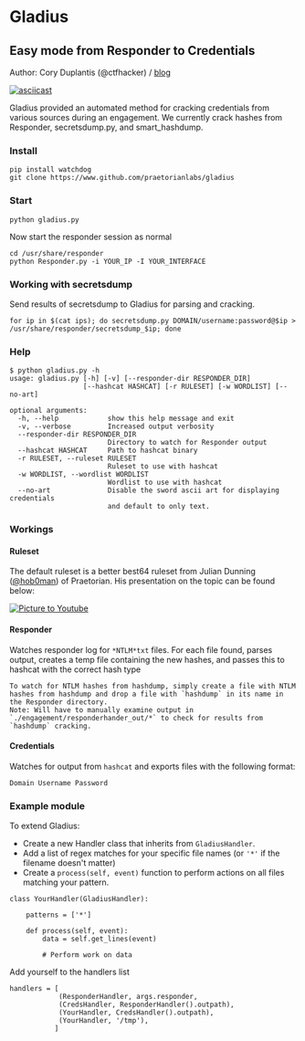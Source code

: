 # Gladius
## Easy mode from Responder to Credentials
Author: Cory Duplantis (@ctfhacker) / [blog](http://www.ctfhacker.com)

[![asciicast](https://asciinema.org/a/77yqou5omy7ubrrqzjkut8sw7.png)](https://asciinema.org/a/77yqou5omy7ubrrqzjkut8sw7)

Gladius provided an automated method for cracking credentials from various sources during an engagement. We currently crack hashes from Responder, secretsdump.py, and smart_hashdump.

### Install
```
pip install watchdog
git clone https://www.github.com/praetorianlabs/gladius
```

### Start
```
python gladius.py
```

Now start the responder session as normal
```
cd /usr/share/responder
python Responder.py -i YOUR_IP -I YOUR_INTERFACE
```

### Working with secretsdump
Send results of secretsdump to Gladius for parsing and cracking.

```
for ip in $(cat ips); do secretsdump.py DOMAIN/username:password@$ip > /usr/share/responder/secretsdump_$ip; done
```

### Help
```
$ python gladius.py -h
usage: gladius.py [-h] [-v] [--responder-dir RESPONDER_DIR]
                  [--hashcat HASHCAT] [-r RULESET] [-w WORDLIST] [--no-art]

optional arguments:
  -h, --help            show this help message and exit
  -v, --verbose         Increased output verbosity
  --responder-dir RESPONDER_DIR
                        Directory to watch for Responder output
  --hashcat HASHCAT     Path to hashcat binary
  -r RULESET, --ruleset RULESET
                        Ruleset to use with hashcat
  -w WORDLIST, --wordlist WORDLIST
                        Wordlist to use with hashcat
  --no-art              Disable the sword ascii art for displaying credentials
                        and default to only text.
```

### Workings

#### Ruleset

The default ruleset is a better best64 ruleset from Julian Dunning ([@hob0man](https://twitter.com/hob0man)) of Praetorian. His presentation on the topic can be found below:

[![Picture to Youtube](https://img.youtube.com/vi/Bw7DSG0svgs/0.jpg)](https://www.youtube.com/watch?v=Bw7DSG0svgs)

#### Responder

Watches responder log for `*NTLM*txt` files. For each file found, parses output, creates a temp file containing the new hashes, and passes this to hashcat with the correct hash type

```
To watch for NTLM hashes from hashdump, simply create a file with NTLM hashes from hashdump and drop a file with `hashdump` in its name in the Responder directory.
Note: Will have to manually examine output in `./engagement/responderhander_out/*` to check for results from `hashdump` cracking.
```

#### Credentials

Watches for output from `hashcat` and exports files with the following format:

```
Domain Username Password
```

### Example module

To extend Gladius:
* Create a new Handler class that inherits from `GladiusHandler`. 
* Add a list of regex matches for your specific file names (or `'*'` if the filename doesn't matter)
* Create a `process(self, event)` function to perform actions on all files matching your pattern.

```
class YourHandler(GladiusHandler):

    patterns = ['*']

    def process(self, event):
        data = self.get_lines(event)

        # Perform work on data
```


Add yourself to the handlers list
```
handlers = [
            (ResponderHandler, args.responder,
            (CredsHandler, ResponderHandler().outpath),
            (YourHandler, CredsHandler().outpath),
            (YourHandler, '/tmp'),
           ]
```
